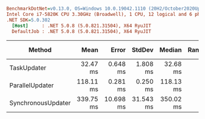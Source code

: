 ``` ini

BenchmarkDotNet=v0.13.0, OS=Windows 10.0.19042.1110 (20H2/October2020Update)
Intel Core i7-5820K CPU 3.30GHz (Broadwell), 1 CPU, 12 logical and 6 physical cores
.NET SDK=5.0.302
  [Host]     : .NET 5.0.8 (5.0.821.31504), X64 RyuJIT
  DefaultJob : .NET 5.0.8 (5.0.821.31504), X64 RyuJIT


```
|             Method |      Mean |     Error |    StdDev |    Median | Rank |      Gen 0 |    Gen 1 | Gen 2 | Allocated |
|------------------- |----------:|----------:|----------:|----------:|-----:|-----------:|---------:|------:|----------:|
|        TaskUpdater |  32.47 ms |  0.648 ms |  1.808 ms |  32.68 ms |    1 |  1093.7500 | 468.7500 |     - |      8 MB |
|    ParallelUpdater | 118.11 ms |  0.281 ms |  0.250 ms | 118.13 ms |    2 | 19000.0000 | 125.0000 |     - |    142 MB |
| SynchronousUpdater | 339.75 ms | 10.698 ms | 31.543 ms | 350.02 ms |    3 | 18000.0000 |        - |     - |    138 MB |

